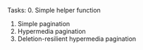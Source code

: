 Tasks:
0. Simple helper function
1. Simple pagination
2. Hypermedia pagination
3. Deletion-resilient hypermedia pagination
